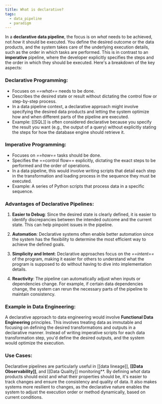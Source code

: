 ```yaml
---
title: What is declarative?
tags:
  - data_pipeline
  - paradigm
---
```

In a **declarative data pipeline**, the focus is on *what* needs to be achieved, not *how* it should be executed. You define the desired outcome or the data products, and the system takes care of the underlying execution details, such as the order in which tasks are performed. This is in contrast to an **imperative** pipeline, where the developer explicitly specifies the steps and the order in which they should be executed. Here's a breakdown of the key aspects:

### **Declarative Programming**:
- Focuses on *==what==* needs to be done.
- Describes the desired state or result without dictating the control flow or step-by-step process.
- In a data pipeline context, a declarative approach might involve specifying the desired data products and letting the system optimize how and when different parts of the pipeline are executed.
- Example: [[SQL]] is often considered declarative because you specify the result you want (e.g., the output of a query) without explicitly stating the steps for how the database engine should retrieve it.

### **Imperative Programming**:
- Focuses on *==how==* tasks should be done.
- Specifies the ==control flow== explicitly, dictating the exact steps to be performed and the order of operations.
- In a data pipeline, this would involve writing scripts that detail each step in the transformation and loading process in the sequence they must be executed.
- Example: A series of Python scripts that process data in a specific sequence.

### **Advantages of Declarative Pipelines**:
1. **Easier to Debug**: Since the desired state is clearly defined, it is easier to identify discrepancies between the intended outcome and the current state. This can help pinpoint issues in the pipeline.
   
2. **Automation**: Declarative systems often enable better automation since the system has the flexibility to determine the most efficient way to achieve the defined goals.

3. **Simplicity and Intent**: Declarative approaches focus on the *==intent==* of the program, making it easier for others to understand what the program is supposed to do without having to dive into implementation details. 

4. **Reactivity**: The pipeline can automatically adjust when inputs or dependencies change. For example, if certain data dependencies change, the system can rerun the necessary parts of the pipeline to maintain consistency.

### **Example in Data Engineering**:

A declarative approach to data engineering would involve **Functional Data Engineering** principles. This involves treating data as immutable and focusing on defining the desired transformations and outputs in a declarative manner. Instead of writing imperative scripts for each data transformation step, you'd define the desired outputs, and the system would optimize the execution.

### **Use Cases**:
Declarative pipelines are particularly useful in [[data lineage]], **[[Data Observability]]**, and [[Data Quality]] monitoring**. By defining *what* data products should exist and what their properties should be, it's easier to track changes and ensure the consistency and quality of data. It also makes systems more resilient to changes, as the declarative nature enables the system to adjust the execution order or method dynamically, based on current conditions.